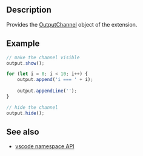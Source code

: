 
## Description

Provides the [OutputChannel](https://code.visualstudio.com/docs/extensionAPI/vscode-api#OutputChannel) object of the extension.

## Example

```javascript
// make the channel visible
output.show();

for (let i = 0; i < 10; i++) {
    output.append('i === ' + i);
    
    output.appendLine('');
}

// hide the channel
output.hide();
```

## See also

* [vscode namespace API](https://code.visualstudio.com/docs/extensionAPI/vscode-api)
